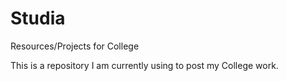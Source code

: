 # Studia
Resources/Projects for College

This is a repository I am currently using to post my College work.
